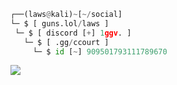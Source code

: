 ```python
┌──(laws@kali)~[~/social]
└─ $ [ guns.lol/laws ]
 └─ $ [ discord [+] 1ggv. ]
   └─ $ [ .gg/ccourt ]
     └─ $ id [~] 909501793111789670
```








![](https://raw.githubusercontent.com/Sutil/Sutil/2b2fad3bf54522bb30c8c170591fc68ff51b69e6/github-contribution-grid-snake2.svg)


 

